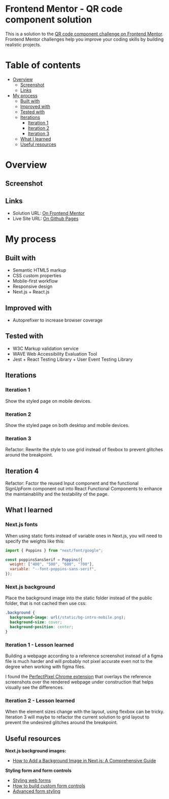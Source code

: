 # Frontend Mentor - QR code component solution

This is a solution to the [QR code component challenge on Frontend Mentor](https://www.frontendmentor.io/challenges/qr-code-component-iux_sIO_H). Frontend Mentor challenges help you improve your coding skills by building realistic projects.

# Table of contents

- [Overview](#overview)
  - [Screenshot](#screenshot)
  - [Links](#links)
- [My process](#my-process)
  - [Built with](#built-with)
  - [Improved with](#improved-with)
  - [Tested with](#tested-with)
  - [Iterations](#iterations)
    - [Iteration 1](#iteration-1)
    - [Iteration 2](#iteration-2)
    - [Iteration 3](#iteration-3)
  - [What I learned](#what-i-learned)
  - [Useful resources](#useful-resources)

# Overview

## Screenshot

## Links

- Solution URL: [On Frontend Mentor](#)
- Live Site URL: [On Github Pages](#)

# My process

## Built with

- Semantic HTML5 markup
- CSS custom properties
- Mobile-first workflow
- Responsive design
- Next.js + React.js

## Improved with

- Autoprefixer to increase browser coverage

## Tested with

- W3C Markup validation service
- WAVE Web Accessibility Evaluation Tool
- Jest + React Testing Library + User Event Testing Library

## Iterations

### Iteration 1

Show the styled page on mobile devices.

### Iteration 2

Show the styled page on both desktop and mobile devices.

### Iteration 3

Refactor: Rewrite the style to use grid instead of flexbox to prevent glitches around the breakpoint.

## Iteration 4

Refactor: Factor the reused Input component and the functional SignUpForm component out into React Functional Components to enhance the maintainablilty and the testability of the page.

## What I learned

### Next.js fonts

When using static fonts instead of variable ones in Next.js, you will need to specify the weights like this:

```javascript
import { Poppins } from "next/font/google";

const poppinsSansSerif = Poppins({
  weight: ["400", "500", "600", "700"],
  variable: "--font-poppins-sans-serif",
});
```

### Next.js background

Place the background image into the static folder instead of the public folder, that is not cached then use css:

```css
.background {
  background-image: url(/static/bg-intro-mobile.png);
  background-size: cover;
  background-position: center;
}
```

### Iteration 1 - Lesson learned

Building a webpage according to a reference screenshot instead of a figma file is much harder and will probably not pixel accurate even not to the degree when working with figma files.

I found the [PerfectPixel Chrome extension](https://chromewebstore.google.com/detail/perfectpixel-by-welldonec/dkaagdgjmgdmbnecmcefdhjekcoceebi) that overlays the reference screenshots over the rendered webpage under construction that helps visually see the differences.

### Iteration 2 - Lesson learned

When the element sizes change with the layout, using flexbox can be tricky. Iteration 3 will maybe to refactor the current solution to grid layout to prevent the undesired glitches around the breakpoint.

## Useful resources

**Next.js background images:**

- [How to Add a Background Image in Next.js: A Comprehensive Guide](https://www.dhiwise.com/post/how-to-add-a-background-image-in-nextjs-a-comprehensive-guide)

**Styling form and form controls**

- [Styling web forms](https://developer.mozilla.org/en-US/docs/Learn_web_development/Extensions/Forms/Styling_web_forms)
- [How to build custom form controls](https://developer.mozilla.org/en-US/docs/Learn_web_development/Extensions/Forms/How_to_build_custom_form_controls)
- [Advanced form styling](https://developer.mozilla.org/en-US/docs/Learn_web_development/Extensions/Forms/Advanced_form_styling)
